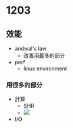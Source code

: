# 1203
## 效能
+ andwal's law
    + 改善用最多的部分
+ perf 
    + linux environment
### 用很多的部分
+ 計算 
    + SHR
    + ![](https://i.imgur.com/HShS3GS.png)
+ I/O